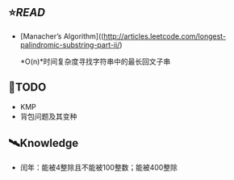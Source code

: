 ## :star:*READ*

* [Manacher’s Algorithm]((http://articles.leetcode.com/longest-palindromic-substring-part-ii/)

  *O(n)*时间复杂度寻找字符串中的最长回文子串

## :busstop:TODO

* KMP
* 背包问题及其变种

## :artificial_satellite:Knowledge

* 闰年：能被4整除且不能被100整数；能被400整除


